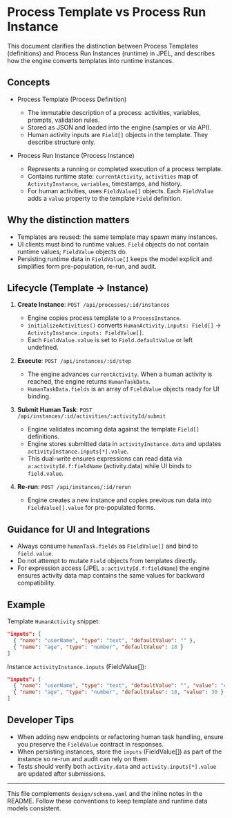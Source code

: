 # Process Template vs Process Run Instance

This document clarifies the distinction between Process Templates (definitions) and Process Run Instances (runtime) in JPEL, and describes how the engine converts templates into runtime instances.

## Concepts

- Process Template (Process Definition)
  - The immutable description of a process: activities, variables, prompts, validation rules.
  - Stored as JSON and loaded into the engine (samples or via API).
  - Human activity inputs are `Field[]` objects in the template. They describe structure only.

- Process Run Instance (Process Instance)
  - Represents a running or completed execution of a process template.
  - Contains runtime state: `currentActivity`, `activities` map of `ActivityInstance`, `variables`, timestamps, and history.
  - For human activities, uses `FieldValue[]` objects. Each `FieldValue` adds a `value` property to the template `Field` definition.

## Why the distinction matters

- Templates are reused: the same template may spawn many instances.
- UI clients must bind to runtime values. `Field` objects do not contain runtime values; `FieldValue` objects do.
- Persisting runtime data in `FieldValue[]` keeps the model explicit and simplifies form pre-population, re-run, and audit.

## Lifecycle (Template -> Instance)

1. **Create Instance**: `POST /api/processes/:id/instances`
   - Engine copies process template to a `ProcessInstance`.
   - `initializeActivities()` converts `HumanActivity.inputs: Field[]` -> `ActivityInstance.inputs: FieldValue[]`.
   - Each `FieldValue.value` is set to `Field.defaultValue` or left undefined.

2. **Execute**: `POST /api/instances/:id/step`
   - The engine advances `currentActivity`. When a human activity is reached, the engine returns `HumanTaskData`.
   - `HumanTaskData.fields` is an array of `FieldValue` objects ready for UI binding.

3. **Submit Human Task**: `POST /api/instances/:id/activities/:activityId/submit`
   - Engine validates incoming data against the template `Field[]` definitions.
   - Engine stores submitted data in `activityInstance.data` and updates `activityInstance.inputs[*].value`.
   - This dual-write ensures expressions can read data via `a:activityId.f:fieldName` (activity.data) while UI binds to `field.value`.

4. **Re-run**: `POST /api/instances/:id/rerun`
   - Engine creates a new instance and copies previous run data into `FieldValue[].value` for pre-populated forms.

## Guidance for UI and Integrations

- Always consume `humanTask.fields` as `FieldValue[]` and bind to `field.value`.
- Do not attempt to mutate `Field` objects from templates directly.
- For expression access (JPEL `a:activityId.f:fieldName`) the engine ensures activity data map contains the same values for backward compatibility.

## Example

Template `HumanActivity` snippet:

```json
"inputs": [
  { "name": "userName", "type": "text", "defaultValue": "" },
  { "name": "age", "type": "number", "defaultValue": 18 }
]
```

Instance `ActivityInstance.inputs` (FieldValue[]):

```json
"inputs": [
  { "name": "userName", "type": "text", "defaultValue": "", "value": "Alice" },
  { "name": "age", "type": "number", "defaultValue": 18, "value": 30 }
]
```

## Developer Tips

- When adding new endpoints or refactoring human task handling, ensure you preserve the `FieldValue` contract in responses.
- When persisting instances, store the `inputs` (FieldValue[]) as part of the instance so re-run and audit can rely on them.
- Tests should verify both `activity.data` and `activity.inputs[*].value` are updated after submissions.

---

This file complements `design/schema.yaml` and the inline notes in the README. Follow these conventions to keep template and runtime data models consistent.
